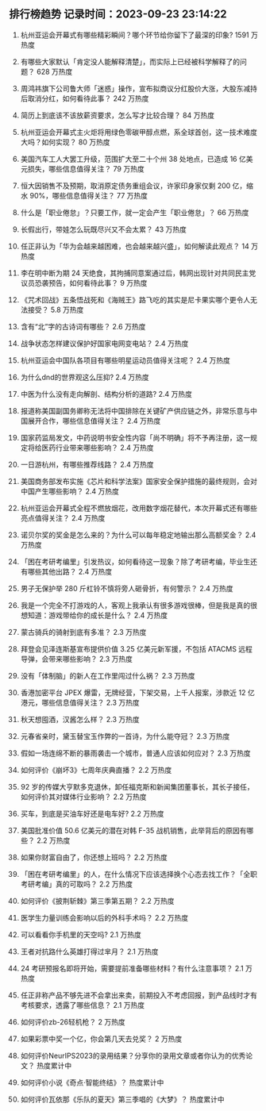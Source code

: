 
## 排行榜趋势 记录时间：2023-09-23 23:14:22
  
  1. 杭州亚运会开幕式有哪些精彩瞬间？哪个环节给你留下了最深的印象? 1591 万热度
    
  2. 有哪些大家默认「肯定没人能解释清楚」，而实际上已经被科学解释了的问题？ 628 万热度
    
  3. 周鸿祎旗下公司鲁大师「迷惑」操作，宣布拟商议分红股价大涨，大股东减持后取消分红，如何看待此事？ 242 万热度
    
  4. 简历上到底该不该放薪资要求，怎么写才比较合理？ 84 万热度
    
  5. 杭州亚运会开幕式主火炬将用绿色零碳甲醇点燃，系全球首创，这一技术难度大吗？如何实现？ 80 万热度
    
  6. 美国汽车工人大罢工升级，范围扩大至二十个州 38 处地点，已造成 16 亿美元损失，哪些信息值得关注？ 79 万热度
    
  7. 恒大因销售不及预期，取消原定债务重组会议，许家印身家仅剩 200 亿，缩水 90%，哪些信息值得关注？ 77 万热度
    
  8. 什么是「职业倦怠」？只要工作，就一定会产生「职业倦怠」？ 66 万热度
    
  9. 长假出行，带娃怎么玩既尽兴又不会太累？ 43 万热度
    
  10. 任正非认为「华为会越来越困难，也会越来越兴盛」，如何解读此观点？ 14 万热度
    
  11. 李在明中断为期 24 天绝食，其拘捕同意案通过后，韩网出现针对共同民主党议员恐袭预告，如何看待此事？ 9 万热度
    
  12. 《咒术回战》五条悟战死和《海贼王》路飞吃的其实是尼卡果实哪个更令人无法接受？ 5.8 万热度
    
  13. 含有“北”字的古诗词有哪些？ 2.6 万热度
    
  14. 战争状态怎样建议保护好国家电网变电站？ 2.4 万热度
    
  15. 杭州亚运会中国队各项目有哪些明星运动员值得关注呢？ 2.4 万热度
    
  16. 为什么dnd的世界观这么压抑? 2.4 万热度
    
  17. 中医为什么没有走向解剖、结构分析的道路? 2.4 万热度
    
  18. 报道称美国副国务卿称无法将中国排除在关键矿产供应链之外，非常乐意与中国展开合作，哪些信息值得关注？ 2.4 万热度
    
  19. 国家药监局发文，中药说明书安全性内容「尚不明确」将不予再注册，这一规定将给医药行业带来哪些影响？ 2.4 万热度
    
  20. 一日游杭州，有哪些推荐线路？ 2.4 万热度
    
  21. 美国商务部发布实施《芯片和科学法案》国家安全保护措施的最终规则，会对中国产生哪些影响？ 2.4 万热度
    
  22. 杭州亚运会开幕式全程不燃放烟花，改用数字烟花替代，本次开幕式还有哪些亮点值得关注？ 2.4 万热度
    
  23. 诺贝尔奖的奖金是怎么来的？为什么可以每年稳定地输出那么高额奖金？ 2.4 万热度
    
  24. 「困在考研考编里」引发热议，如何看待这一现象？除了考研考编，毕业生还有哪些其他出路？ 2.4 万热度
    
  25. 男子无保护举 280 斤杠铃不慎将旁人砸骨折，有何警示？ 2.4 万热度
    
  26. 我是一个完全不打游戏的人，客观上我承认有很多游戏很棒，但是我是真的很想知道：游戏带给你的成长是什么？ 2.4 万热度
    
  27. 蒙古骑兵的骑射到底有多准？ 2.3 万热度
    
  28. 拜登会见泽连斯基宣布提供价值 3.25 亿美元新军援，不包括 ATACMS 远程导弹，会带来哪些影响？ 2.3 万热度
    
  29. 没有「体制脑」的新人在工作里闯过什么祸？ 2.3 万热度
    
  30. 香港加密平台 JPEX 爆雷，无牌经营，下架交易，上千人报案，涉款近 12 亿港元，哪些信息值得关注？ 2.3 万热度
    
  31. 秋天想囤酒，汉酱怎么样？ 2.3 万热度
    
  32. 元春省亲时，黛玉替宝玉作弊的一首诗，为什么能夺冠？ 2.3 万热度
    
  33. 假如一场连绵不断的暴雨袭击一个城市，普通人应该如何应对？ 2.3 万热度
    
  34. 如何评价《崩坏3》七周年庆典直播？ 2.2 万热度
    
  35. 92 岁的传媒大亨默多克退休，卸任福克斯和新闻集团董事长，其长子接任，如何评价其对媒体行业影响？ 2.2 万热度
    
  36. 买车，到底是买油车好还是电车好? 2.2 万热度
    
  37. 美国批准价值 50.6 亿美元的潜在对韩 F-35 战机销售，此举背后的原因有哪些？ 2.2 万热度
    
  38. 如果你财富自由了，你还想上班吗？ 2.2 万热度
    
  39. 「困在考研考编里」的人，在什么情况下应该选择换个心态去找工作？「全职考研考编」真的可取吗？ 2.2 万热度
    
  40. 如何评价《披荆斩棘》第三季第五期？ 2.2 万热度
    
  41. 医学生力量训练会影响以后的外科手术吗？ 2.2 万热度
    
  42. 可以看看你手机里的天空吗? 2.1 万热度
    
  43. 王者对抗路什么英雄打得过芈月？ 2.1 万热度
    
  44. 24 考研预报名即将开始，需要提前准备哪些材料？有什么注意事项？ 2.1 万热度
    
  45. 任正非称产品不够先进不会拿出来卖，前期投入不考虑回报，到产品线时才有考核要求，透露了哪些信息？ 2.1 万热度
    
  46. 如何评价zb-26轻机枪？ 2 万热度
    
  47. 如果彩票中奖一个亿，你会第几天去兑奖？ 2 万热度
    
  48. 如何评价NeurIPS2023的录用结果？分享你的录用文章或者你认为的优秀论文？ 热度累计中
    
  49. 如何评价小说《奇点·智能终结》？ 热度累计中
    
  50. 如何评价瓦依那《乐队的夏天》第三季唱的《大梦》？ 热度累计中
    